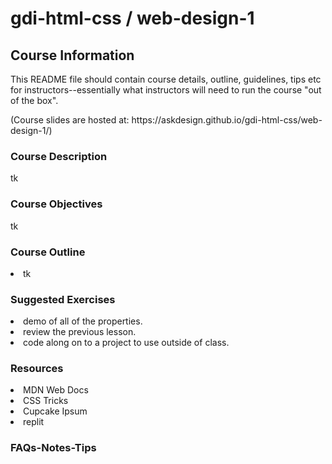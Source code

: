 # gdi-html-css / web-design-1

<h2>Course Information</h2>
<p>This README file should contain course details, outline, guidelines, tips etc for instructors--essentially what instructors will need to run the course "out of the box".</p>

<p>(Course slides are hosted at: https://askdesign.github.io/gdi-html-css/web-design-1/)</p>

<h3>Course Description</h3>
<p>tk</p>

<h3>Course Objectives</h3>
<p>tk</p>

<h3>Course Outline</h3>
<li>tk</li>

<h3>Suggested Exercises</h3>
<li>demo of all of the properties.</li>
<li>review the previous lesson. </li>
<li>code along on to a project to use outside of class.</li>

<h3>Resources</h3>
<li>MDN Web Docs</li>
<li>CSS Tricks</li>
<li>Cupcake Ipsum</li>
<li>replit</li>

<h3>FAQs-Notes-Tips</h3>
